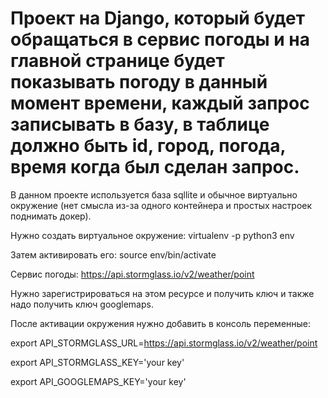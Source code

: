 # Проект на Django, который будет обращаться в сервис погоды и на главной странице будет показывать погоду в данный момент времени, каждый запрос записывать в базу, в таблице должно быть id, город, погода, время когда был сделан запрос.

В данном проекте используется база sqllite и обычное виртуально окружение (нет смысла из-за одного контейнера и простых настроек поднимать докер).

Нужно создать виртуальное окружение: virtualenv -p python3 env

Затем активировать его: source env/bin/activate

Сервис погоды: https://api.stormglass.io/v2/weather/point

Нужно зарегистрироваться на этом ресурсе и получить ключ и также надо получить ключ googlemaps.

После активации окружения нужно добавить в консоль переменные:

export API_STORMGLASS_URL=https://api.stormglass.io/v2/weather/point

export API_STORMGLASS_KEY='your key'

export API_GOOGLEMAPS_KEY='your key'



